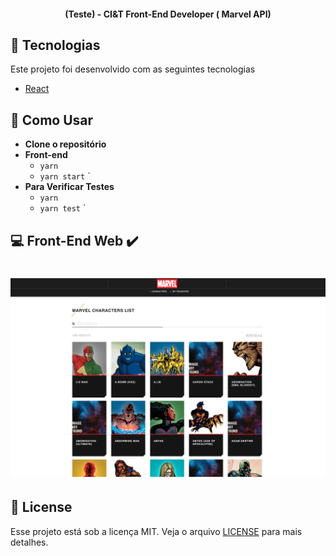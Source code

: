 <h4 align="center"> 
    (Teste) - CI&T Front-End Developer ( Marvel API)
</h4>

## :rocket: Tecnologias
Este projeto foi desenvolvido com as seguintes tecnologias
 
- [React](https://reactjs.org)


## :page_with_curl: Como Usar
- **Clone o repositório**
- **Front-end** 
    - ```yarn```
    - ```yarn start``` `
- **Para Verificar Testes**
    - ```yarn```
    - ```yarn test``` `

## :computer: Front-End Web :heavy_check_mark:

<h1 align="center">
    <img alt="Desktop" title="Desktop" src="marvel-challenge.png" width="800px" />
</h1>

## :memo: License

Esse projeto está sob a licença MIT. Veja o arquivo [LICENSE](LICENSE) para mais detalhes.